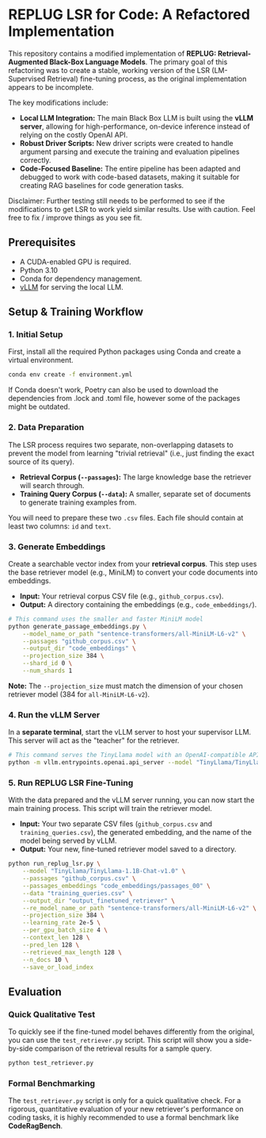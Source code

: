 # REPLUG LSR for Code: A Refactored Implementation

This repository contains a modified implementation of **REPLUG: Retrieval-Augmented Black-Box Language Models**. The primary goal of this refactoring was to create a stable, working version of the LSR (LM-Supervised Retrieval) fine-tuning process, as the original implementation appears to be incomplete.

The key modifications include:

* **Local LLM Integration:** The main Black Box LLM is built using the **vLLM server**, allowing for high-performance, on-device inference instead of relying on the costly OpenAI API.
* **Robust Driver Scripts:** New driver scripts were created to handle argument parsing and execute the training and evaluation pipelines correctly.
* **Code-Focused Baseline:** The entire pipeline has been adapted and debugged to work with code-based datasets, making it suitable for creating RAG baselines for code generation tasks.

Disclaimer: Further testing still needs to be performed to see if the modifications to get LSR to work yield similar results. Use with caution. Feel free to fix / improve things as you see fit.

## Prerequisites

* A CUDA-enabled GPU is required.
* Python 3.10
* Conda for dependency management.
* [vLLM](https://github.com/vllm-project/vllm) for serving the local LLM.

## Setup & Training Workflow

### 1. Initial Setup

First, install all the required Python packages using Conda and create a virtual environment.

```bash
conda env create -f environment.yml
```

If Conda doesn't work, Poetry can also be used to download the dependencies from .lock and .toml file, however some of the packages might be outdated.

### 2. Data Preparation

The LSR process requires two separate, non-overlapping datasets to prevent the model from learning "trivial retrieval" (i.e., just finding the exact source of its query).

* **Retrieval Corpus (`--passages`):** The large knowledge base the retriever will search through.
* **Training Query Corpus (`--data`):** A smaller, separate set of documents to generate training examples from.

You will need to prepare these two `.csv` files. Each file should contain at least two columns: `id` and `text`.

### 3. Generate Embeddings

Create a searchable vector index from your **retrieval corpus**. This step uses the base retriever model (e.g., MiniLM) to convert your code documents into embeddings.

* **Input:** Your retrieval corpus CSV file (e.g., `github_corpus.csv`).
* **Output:** A directory containing the embeddings (e.g., `code_embeddings/`).

```bash
# This command uses the smaller and faster MiniLM model
python generate_passage_embeddings.py \
    --model_name_or_path "sentence-transformers/all-MiniLM-L6-v2" \
    --passages "github_corpus.csv" \
    --output_dir "code_embeddings" \
    --projection_size 384 \
    --shard_id 0 \
    --num_shards 1
```

**Note:** The `--projection_size` must match the dimension of your chosen retriever model (384 for `all-MiniLM-L6-v2`).

### 4. Run the vLLM Server

In a **separate terminal**, start the vLLM server to host your supervisor LLM. This server will act as the "teacher" for the retriever.

```bash
# This command serves the TinyLlama model with an OpenAI-compatible API
python -m vllm.entrypoints.openai.api_server --model "TinyLlama/TinyLlama-1.1B-Chat-v1.0"
```

### 5. Run REPLUG LSR Fine-Tuning

With the data prepared and the vLLM server running, you can now start the main training process. This script will train the retriever model.

* **Input:** Your two separate CSV files (`github_corpus.csv` and `training_queries.csv`), the generated embedding, and the name of the model being served by vLLM.
* **Output:** Your new, fine-tuned retriever model saved to a directory.

```bash
python run_replug_lsr.py \
    --model "TinyLlama/TinyLlama-1.1B-Chat-v1.0" \
    --passages "github_corpus.csv" \
    --passages_embeddings "code_embeddings/passages_00" \
    --data "training_queries.csv" \
    --output_dir "output_finetuned_retriever" \
    --re_model_name_or_path "sentence-transformers/all-MiniLM-L6-v2" \
    --projection_size 384 \
    --learning_rate 2e-5 \
    --per_gpu_batch_size 4 \
    --context_len 128 \
    --pred_len 128 \
    --retrieved_max_length 128 \
    --n_docs 10 \
    --save_or_load_index
```

## Evaluation

### Quick Qualitative Test

To quickly see if the fine-tuned model behaves differently from the original, you can use the `test_retriever.py` script. This script will show you a side-by-side comparison of the retrieval results for a sample query.

```bash
python test_retriever.py
```

### Formal Benchmarking

The `test_retriever.py` script is only for a quick qualitative check. For a rigorous, quantitative evaluation of your new retriever's performance on coding tasks, it is highly recommended to use a formal benchmark like **CodeRagBench**.
